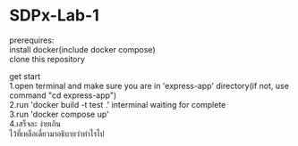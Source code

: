 # SDPx-Lab-1
prerequires:  
    install docker(include docker compose)  
    clone this repository  

get start  
    1.open terminal and make sure you are in 'express-app' directory(if not, use command "cd express-app")  
    2.run 'docker build -t test .' interminal waiting for complete  
    3.run 'docker compose up'  
    4.เสร็จละ ง่ายเกิน  
ไว้ที่เหลือเดี๋ยวมาอธิบายว่าทำไรไป